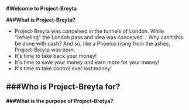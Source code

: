 **#Welcome to Project-Breyta**

**###What is Project-Breyta?**
- Project-Breyta was conceived in the tunnels of London. While "refueling" the London pass and idea was conceived... Why can't this be done with cash? And so, like a Phoenix rising from the ashes, Project-Breyta was born.
- It's time to take back your money!
- It's time to save your money and earn more for your money!
- It's time to take control over lost money!

**###Who is Project-Breyta for?**
- 
**###What is the purpose of Project-Bretya?**
